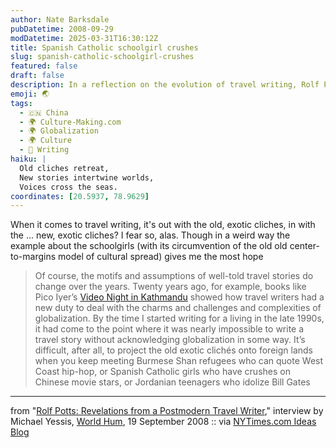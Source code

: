 ```yaml
---
author: Nate Barksdale
pubDatetime: 2008-09-29
modDatetime: 2025-03-31T16:30:12Z
title: Spanish Catholic schoolgirl crushes
slug: spanish-catholic-schoolgirl-crushes
featured: false
draft: false
description: In a reflection on the evolution of travel writing, Rolf Potts discusses the complexities of globalization and the shifting narratives in contemporary travel stories.
emoji: 🌏
tags:
  - 🇨🇳 China
  - 🌍 Culture-Making.com
  - 🌍 Globalization
  - 🌍 Culture
  - 📝 Writing
haiku: |
  Old cliches retreat,  
  New stories intertwine worlds,  
  Voices cross the seas.
coordinates: [20.5937, 78.9629]
---
```


When it comes to travel writing, it's out with the old, exotic cliches, in with the ... new, exotic cliches? I fear so, alas. Though in a weird way the example about the schoolgirls (with its circumvention of the old old center-to-margins model of cultural spread) gives me the most hope

> Of course, the motifs and assumptions of well-told travel stories do change over the years. Twenty years ago, for example, books like Pico Iyer’s [Video Night in Kathmandu](http://www.worldhum.com/weblog/item/no_8_video_night_in_kathmandu_by_pico_iyer_20060525/ "Video Night in Kathmandu") showed how travel writers had a new duty to deal with the charms and challenges and complexities of globalization. By the time I started writing for a living in the late 1990s, it had come to the point where it was nearly impossible to write a travel story without acknowledging globalization in some way. It’s difficult, after all, to project the old exotic clichés onto foreign lands when you keep meeting Burmese Shan refugees who can quote West Coast hip-hop, or Spanish Catholic girls who have crushes on Chinese movie stars, or Jordanian teenagers who idolize Bill Gates

---

from "[Rolf Potts: Revelations from a Postmodern Travel Writer](http://www.worldhum.com/qanda/item/rolf_potts_revelations_from_a_postmodern_travel_writer_20080918/)," interview by Michael Yessis, [World Hum](http://www.worldhum.com/qanda/item/rolf_potts_revelations_from_a_postmodern_travel_writer_20080918/), 19 September 2008 :: via [NYTimes.com Ideas Blog](http://ideas.blogs.nytimes.com/2008/09/29/travel-writing-has-moved-on/)
